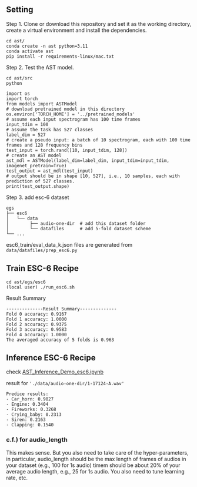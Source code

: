 ## Setting
Step 1. Clone or download this repository and set it as the working directory, create a virtual environment and install the dependencies.
```shell
cd ast/ 
conda create -n ast python=3.11
conda activate ast
pip install -r requirements-linux/mac.txt 
```
Step 2. Test the AST model.

```shell
cd ast/src
python 
```

```shell
import os 
import torch
from models import ASTModel 
# download pretrained model in this directory
os.environ['TORCH_HOME'] = '../pretrained_models'  
# assume each input spectrogram has 100 time frames
input_tdim = 100
# assume the task has 527 classes
label_dim = 527
# create a pseudo input: a batch of 10 spectrogram, each with 100 time frames and 128 frequency bins 
test_input = torch.rand([10, input_tdim, 128]) 
# create an AST model
ast_mdl = ASTModel(label_dim=label_dim, input_tdim=input_tdim, imagenet_pretrain=True)
test_output = ast_mdl(test_input) 
# output should be in shape [10, 527], i.e., 10 samples, each with prediction of 527 classes. 
print(test_output.shape)  
```

Step 3. add esc-6 dataset
```text
egs
├── esc6
│   └── data                
│        ├── audio-one-dir  # add this dataset folder
│        └── datafiles      # add 5-fold dataset scheme
└── ...

```
esc6_train/eval_data_k.json files are generated from `data/datafiles/prep_esc6.py`

## Train ESC-6 Recipe
```shell
cd ast/egs/esc6
(local user) ./run_esc6.sh
```

Result Summary
```text
--------------Result Summary--------------
Fold 0 accuracy: 0.9167
Fold 1 accuracy: 1.0000
Fold 2 accuracy: 0.9375
Fold 3 accuracy: 0.9583
Fold 4 accuracy: 1.0000
The averaged accuracy of 5 folds is 0.963
```

## Inference ESC-6 Recipe
check [AST_Inference_Demo_esc6.ipynb](AST_Inference_Demo_esc6.ipynb)

result for `'./data/audio-one-dir/1-17124-A.wav'`
```text
Predice results:
- Car_horn: 0.9827
- Engine: 0.3404
- Fireworks: 0.3268
- Crying_baby: 0.2313
- Siren: 0.2163
- Clapping: 0.1540
```

### c.f.) for audio_length
This makes sense. But you also need to take care of the hyper-parameters, in particular, audio_length should be the max length of frames of audios in your dataset (e.g., 100 for 1s audio) timem should be about 20% of your average audio length, e.g., 25 for 1s audio. You also need to tune learning rate, etc.
